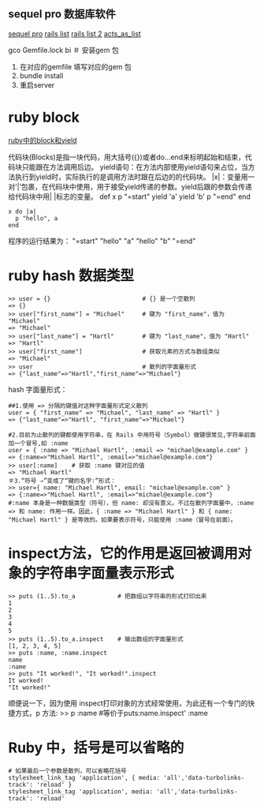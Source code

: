 ## sequel pro 数据库软件 
 [sequel pro]( https://www.sequelpro.com/)
[rails list](http://noobonrails.blogspot.jp/2007/02/actsaslist-makes-lists-drop-dead-easy.html)
[rails list 2](https://c9.io/tek_knowledge/acts_as_list)
[acts_as_list](https://github.com/swanandp/acts_as_list)

gco Gemfile.lock
bi
＃ 安装gem 包
  1.  在对应的gemfile 填写对应的gem 包
  2.  bundle install
  3.  重启server

# ruby block

[ruby中的block和yield](https://haoluobo.com/2011/07/ruby-block-yield/)

代码块(Blocks)是指一块代码，用大括号({})或者do…end来标明起始和结束，代码块只能跟在方法调用后边。
yield语句：在方法内部使用yield语句来占位，当方法执行到yield时，实际执行的是调用方法时跟在后边的的代码块。
|x|：变量用一对’|’包裹，在代码块中使用，用于接受yield传递的参数。yield后跟的参数会传递给代码块中用| |标志的变量。
    def x
      p "=start"
      yield 'a'
      yield 'b'
      p "=end"
    end
     
    x do |a|
      p "hello", a
    end

程序的运行结果为：
    "=start"
    "hello"
    "a"
    "hello"
    "b"
    "=end"

# ruby hash 数据类型
    >> user = {}                          # {} 是一个空散列
    => {}
    >> user["first_name"] = "Michael"     # 键为 "first_name"，值为 "Michael"
    => "Michael"
    >> user["last_name"] = "Hartl"        # 键为 "last_name"，值为 "Hartl"
    => "Hartl"
    >> user["first_name"]                 # 获取元素的方式与数组类似
    => "Michael"
    >> user                               # 散列的字面量形式
    => {"last_name"=>"Hartl","first_name"=>"Michael"}

  hash 字面量形式：
  ```
  ##1.使用 => 分隔的键值对这种字面量形式定义散列
  user = { "first_name" => "Michael", "last_name" => "Hartl" }
  => {"last_name"=>"Hartl", "first_name"=>"Michael"}

  #2.目前为止散列的键都使用字符串，在 Rails 中用符号（Symbol）做键很常见,字符串前面加一个冒号,如 :name 
  user = { :name => "Michael Hartl", :email => "michael@example.com" }
  => {:name=>"Michael Hartl", :email=>"michael@example.com"}
  >> user[:name]    # 获取 :name 键对应的值
  => "Michael Hartl"
  ＃3.“符号 ⇒”变成了“键的名字:”形式：
  >> user={ name: "Michael Hartl", email: "michael@example.com" }
  => {:name=>"Michael Hartl", :email=>"michael@example.com"}
  #:name 本身是一种数据类型（符号），但 name: 却没有意义。不过在散列字面量中，:name => 和 name: 作用一样。因此，{ :name => "Michael Hartl" } 和 { name: "Michael Hartl" } 是等效的。如果要表示符号，只能使用 :name（冒号在前面）。
  ```
# inspect方法，它的作用是返回被调用对象的字符串字面量表示形式
    >> puts (1..5).to_a            # 把数组以字符串的形式打印出来
    1
    2
    3
    4
    5
    >> puts (1..5).to_a.inspect    # 输出数组的字面量形式
    [1, 2, 3, 4, 5]
    >> puts :name, :name.inspect
    name
    :name
    >> puts "It worked!", "It worked!".inspect
    It worked!
    "It worked!"

顺便说一下，因为使用 inspect打印对象的方式经常使用，为此还有一个专门的快捷方式，p 方法:
    >> p :name         #等价于puts:name.inspect'
    :name

# Ruby 中，括号是可以省略的

    # 如果最后一个参数是散列，可以省略花括号
    stylesheet_link_tag 'application', { media: 'all','data-turbolinks-track': 'reload' }
    stylesheet_link_tag 'application', media: 'all','data-turbolinks-track': 'reload'









